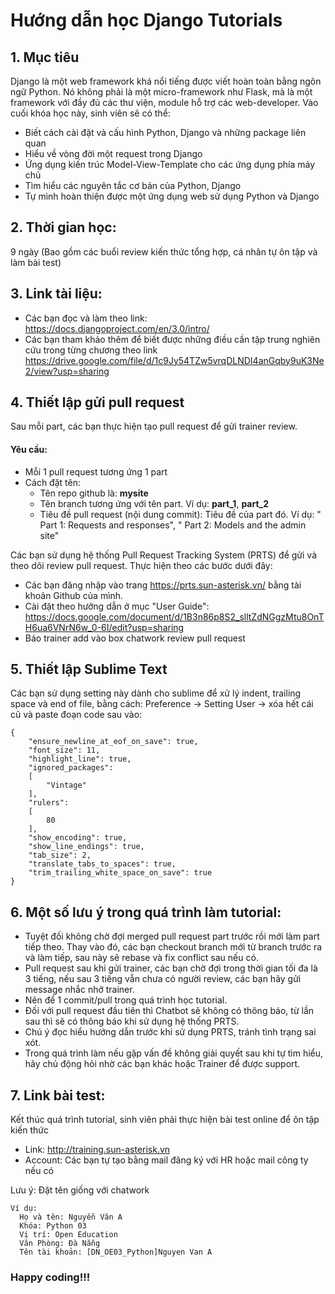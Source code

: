 # Hướng dẫn học Django Tutorials

## 1. Mục tiêu
Django là một web framework khá nổi tiếng được viết hoàn toàn bằng ngôn ngữ Python. Nó không phải là một micro-framework như Flask, mà là một framework với đầy đủ các thư viện, module hỗ trợ các web-developer.
Vào cuối khóa học này, sinh viên sẽ có thể:
  - Biết cách cài đặt và cấu hình Python, Django và những package liên quan
  - Hiểu về vòng đời một request trong Django
  - Ứng dụng kiến ​​trúc Model-View-Template cho các ứng dụng phía máy chủ
  - Tìm hiểu các nguyên tắc cơ bản của Python, Django
  - Tự mình hoàn thiện được một ứng dụng web sử dụng Python và Django
## 2. Thời gian học:
9 ngày (Bao gồm các buổi review kiến thức tổng hợp, cá nhân tự ôn tập và làm bài test)

## 3. Link tài liệu:
  - Các bạn đọc và làm theo link: https://docs.djangoproject.com/en/3.0/intro/
  - Các bạn tham khảo thêm để biết được những điều cần tập trung nghiên cứu trong từng chương theo link https://drive.google.com/file/d/1c9Jy54TZw5vrqDLNDI4anGqby9uK3Ne2/view?usp=sharing

## 4. Thiết lập gửi pull request
Sau mỗi part, các bạn thực hiện tạo pull request để gửi trainer review.

#### Yêu cầu:
- Mỗi 1 pull request tương ứng 1 part
- Cách đặt tên:
  + Tên repo github là: **mysite**
  + Tên branch tương ứng với tên part. Ví dụ: **part_1**, **part_2**
  + Tiêu đề pull request (nội dung commit): Tiêu đề của part đó.
    Ví dụ: " Part 1: Requests and responses", " Part 2: Models and the admin site"

Các bạn sử dụng hệ thống Pull Request Tracking System (PRTS) để gửi và theo dõi review pull request. Thực hiện theo các bước dưới đây:
- Các bạn đăng nhập vào trang https://prts.sun-asterisk.vn/ bằng tài khoản Github của mình.
- Cài đặt theo hướng dẫn ở mục "User Guide": https://docs.google.com/document/d/1B3n86p8S2_slltZdNGgzMtu8OnTH6ua6VNrN6w_0-6I/edit?usp=sharing
- Báo trainer add vào box chatwork review pull request

## 5. Thiết lập Sublime Text
Các bạn sử dụng setting này dành cho sublime để xử lý indent, trailing space và end of file, bằng cách:
Preference -> Setting User -> xóa hết cái cũ và paste đoạn code sau vào:
```
{
	"ensure_newline_at_eof_on_save": true,
	"font_size": 11,
	"highlight_line": true,
	"ignored_packages":
	[
		"Vintage"
	],
	"rulers":
	[
		80
	],
	"show_encoding": true,
	"show_line_endings": true,
	"tab_size": 2,
	"translate_tabs_to_spaces": true,
	"trim_trailing_white_space_on_save": true
}
```
## 6. Một số lưu ý trong quá trình làm tutorial:
- Tuyệt đối không chờ đợi merged pull request part trước rồi mới làm part tiếp theo. Thay vào đó, các bạn checkout branch mới từ branch trước ra và làm tiếp, sau này sẽ rebase và fix conflict sau nếu có.
- Pull request sau khi gửi trainer, các bạn chờ đợi trong thời gian tối đa là 3 tiếng, nếu sau 3 tiếng vẫn chưa có người review, các bạn hãy gửi message nhắc nhở trainer.
- Nên để 1 commit/pull trong quá trình học tutorial.
- Đối với pull request đầu tiên thì Chatbot sẽ không có thông báo, từ lần sau thì sẽ có thông báo khi sử dụng hệ thống PRTS.
- Chú ý đọc hiểu hướng dẫn trước khi sử dụng PRTS, tránh tình trạng sai xót.
- Trong quá trình làm nếu gặp vấn đề không giải quyết sau khi tự tìm hiểu, hãy chủ động hỏi nhờ các bạn khác hoặc Trainer để được support.

## 7. Link bài test:
Kết thúc quá trình tutorial, sinh viên phải thực hiện bài test online để ôn tập kiến thức
  - Link: http://training.sun-asterisk.vn
  - Account: Các bạn tự tạo bằng mail đăng ký với HR hoặc mail công ty nếu có

Lưu ý: Đặt tên giống với chatwork
```
Ví dụ:
  Họ và tên: Nguyễn Văn A
  Khóa: Python 03
  Vị trí: Open Education
  Văn Phòng: Đà Nẵng
  Tên tài khoản: [DN_OE03_Python]Nguyen Van A
```
### Happy coding!!!
